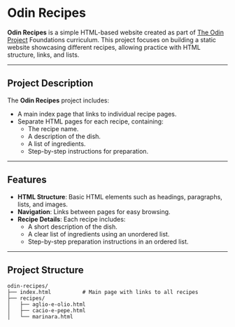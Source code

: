 # Odin Recipes

**Odin Recipes** is a simple HTML-based website created as part of [The Odin Project](https://www.theodinproject.com/) Foundations curriculum. This project focuses on building a static website showcasing different recipes, allowing practice with HTML structure, links, and lists.

---

## Project Description

The **Odin Recipes** project includes:

- A main index page that links to individual recipe pages.
- Separate HTML pages for each recipe, containing:
  - The recipe name.
  - A description of the dish.
  - A list of ingredients.
  - Step-by-step instructions for preparation.

---

## Features

- **HTML Structure**: Basic HTML elements such as headings, paragraphs, lists, and images.
- **Navigation**: Links between pages for easy browsing.
- **Recipe Details**: Each recipe includes:
  - A short description of the dish.
  - A clear list of ingredients using an unordered list.
  - Step-by-step preparation instructions in an ordered list.

---

## Project Structure

```plaintext
odin-recipes/
├── index.html          # Main page with links to all recipes
├── recipes/
│   ├── aglio-e-olio.html    
│   ├── cacio-e-pepe.html   
│   └── marinara.html  
